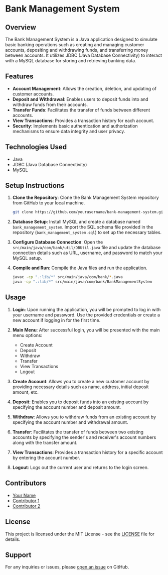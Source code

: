 # Bank Management System

## Overview

The Bank Management System is a Java application designed to simulate basic banking operations such as creating and managing customer accounts, depositing and withdrawing funds, and transferring money between accounts. It utilizes JDBC (Java Database Connectivity) to interact with a MySQL database for storing and retrieving banking data.

## Features

- **Account Management**: Allows the creation, deletion, and updating of customer accounts.
- **Deposit and Withdrawal**: Enables users to deposit funds into and withdraw funds from their accounts.
- **Transfer Funds**: Facilitates the transfer of funds between different accounts.
- **View Transactions**: Provides a transaction history for each account.
- **Security**: Implements basic authentication and authorization mechanisms to ensure data integrity and user privacy.

## Technologies Used

- Java
- JDBC (Java Database Connectivity)
- MySQL

## Setup Instructions

1. **Clone the Repository**: Clone the Bank Management System repository from GitHub to your local machine.
   ```bash
   git clone https://github.com/yourusername/bank-management-system.git
   ```

2. **Database Setup**: Install MySQL and create a database named `bank_management_system`. Import the SQL schema file provided in the repository (`bank_management_system.sql`) to set up the necessary tables.

3. **Configure Database Connection**: Open the `src/main/java/com/bank/util/DBUtil.java` file and update the database connection details such as URL, username, and password to match your MySQL setup.

4. **Compile and Run**: Compile the Java files and run the application.
   ```bash
   javac -cp ".:lib/*" src/main/java/com/bank/*.java
   java -cp ".:lib/*" src/main/java/com/bank/BankManagementSystem
   ```

## Usage

1. **Login**: Upon running the application, you will be prompted to log in with your username and password. Use the provided credentials or create a new account if logging in for the first time.

2. **Main Menu**: After successful login, you will be presented with the main menu options:
   - Create Account
   - Deposit
   - Withdraw
   - Transfer
   - View Transactions
   - Logout

3. **Create Account**: Allows you to create a new customer account by providing necessary details such as name, address, initial deposit amount, etc.

4. **Deposit**: Enables you to deposit funds into an existing account by specifying the account number and deposit amount.

5. **Withdraw**: Allows you to withdraw funds from an existing account by specifying the account number and withdrawal amount.

6. **Transfer**: Facilitates the transfer of funds between two existing accounts by specifying the sender's and receiver's account numbers along with the transfer amount.

7. **View Transactions**: Provides a transaction history for a specific account by entering the account number.

8. **Logout**: Logs out the current user and returns to the login screen.

## Contributors

- [Your Name](https://github.com/yourusername)
- [Contributor 1](https://github.com/contributor1)
- [Contributor 2](https://github.com/contributor2)

## License

This project is licensed under the MIT License - see the [LICENSE](LICENSE) file for details.

## Support

For any inquiries or issues, please [open an issue](https://github.com/yourusername/bank-management-system/issues) on GitHub.
